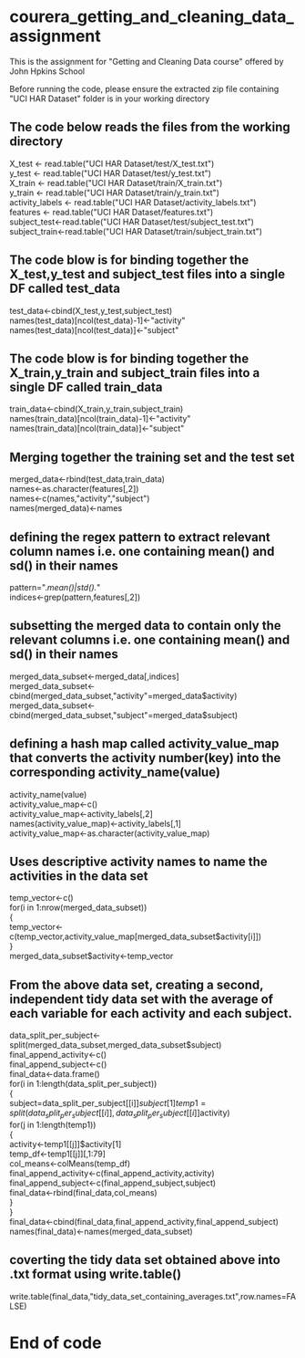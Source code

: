 # courera_getting_and_cleaning_data_assignment
This is the assignment for "Getting and Cleaning Data course" offered by John Hpkins School

Before running the code, please ensure the extracted zip file containing "UCI HAR Dataset" folder is in your working directory

## The code below reads the files from the working directory  
X_test <- read.table("UCI HAR Dataset/test/X_test.txt")  
y_test <- read.table("UCI HAR Dataset/test/y_test.txt")  
X_train <- read.table("UCI HAR Dataset/train/X_train.txt")  
y_train <- read.table("UCI HAR Dataset/train/y_train.txt")  
activity_labels <- read.table("UCI HAR Dataset/activity_labels.txt")  
features <- read.table("UCI HAR Dataset/features.txt")  
subject_test<-read.table("UCI HAR Dataset/test/subject_test.txt")  
subject_train<-read.table("UCI HAR Dataset/train/subject_train.txt")  


## The code blow is for binding together the X_test,y_test and subject_test files into a single DF called test_data

test_data<-cbind(X_test,y_test,subject_test)  
names(test_data)[ncol(test_data)-1]<-"activity"  
names(test_data)[ncol(test_data)]<-"subject"  


## The code blow is for binding together the X_train,y_train and subject_train files into a single DF called train_data  

train_data<-cbind(X_train,y_train,subject_train)  
names(train_data)[ncol(train_data)-1]<-"activity"  
names(train_data)[ncol(train_data)]<-"subject"  


## Merging together the training set and the test set  
merged_data<-rbind(test_data,train_data)  
names<-as.character(features[,2])  
names<-c(names,"activity","subject")  
names(merged_data)<-names  


## defining the regex pattern to extract relevant column names  i.e. one containing mean() and sd() in their names  
pattern=".*mean()|std().*"  
indices<-grep(pattern,features[,2])  


## subsetting the merged data to contain only the relevant columns i.e. one containing mean() and sd() in their names 

merged_data_subset<-merged_data[,indices]  
merged_data_subset<-cbind(merged_data_subset,"activity"=merged_data$activity)  
merged_data_subset<-cbind(merged_data_subset,"subject"=merged_data$subject)  



## defining a hash map called activity_value_map that converts the activity number(key) into the corresponding activity_name(value)  

activity_name(value)  
activity_value_map<-c()  
activity_value_map<-activity_labels[,2]  
names(activity_value_map)<-activity_labels[,1]  
activity_value_map<-as.character(activity_value_map)  


## Uses descriptive activity names to name the activities in the data set  

temp_vector<-c()  
for(i in 1:nrow(merged_data_subset))  
{  
        temp_vector<-c(temp_vector,activity_value_map[merged_data_subset$activity[i]])  
}  
merged_data_subset$activity<-temp_vector  



## From the above data set, creating a second, independent tidy data set with the average of each variable for each activity and each subject.  

data_split_per_subject<-split(merged_data_subset,merged_data_subset$subject)  
final_append_activity<-c()  
final_append_subject<-c()  
final_data<-data.frame()  
for(i in 1:length(data_split_per_subject))  
{  
        subject=data_split_per_subject[[i]]$subject[1]  
        temp1=split(data_split_per_subject[[i]],data_split_per_subject[[i]]$activity)  
        for(j in 1:length(temp1))  
        {  
                activity<-temp1[[j]]$activity[1]  
                temp_df<-temp1[[j]][,1:79]  
                col_means<-colMeans(temp_df)  
                final_append_activity<-c(final_append_activity,activity)  
                final_append_subject<-c(final_append_subject,subject)  
                final_data<-rbind(final_data,col_means)  
        }  
}  
final_data<-cbind(final_data,final_append_activity,final_append_subject)  
names(final_data)<-names(merged_data_subset)  

## coverting the tidy data set obtained above into .txt format using write.table()

write.table(final_data,"tidy_data_set_containing_averages.txt",row.names=FALSE)  

# End of code 
